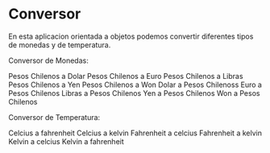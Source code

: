 # Conversor

En esta aplicacion orientada a objetos podemos convertir diferentes tipos de monedas y de temperatura.

Conversor de Monedas:

Pesos Chilenos a Dolar
Pesos Chilenos a Euro
Pesos Chilenos a Libras
Pesos Chilenos a Yen
Pesos Chilenos a Won
Dolar a Pesos Chilenoss
Euro a Pesos Chilenos
Libras a Pesos Chilenos
Yen a Pesos Chilenos
Won a Pesos Chilenos

Conversor de Temperatura:

Celcius a fahrenheit
Celcius a kelvin
Fahrenheit a celcius
Fahrenheit a kelvin
Kelvin a celcius
Kelvin a fahrenheit
